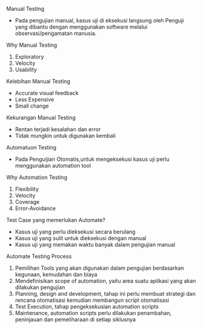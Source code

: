 

Manual Testing
- Pada pengujian manual, kasus uji di eksekusi langsung oleh Penguji yang dibantu dengan menggunakan software melalui observasi/pengamatan manusia.

Why Manual Testing
1. Exploratory
2. Velocity
3. Usability

Kelebihan Manual Testing
- Accurate visual feedback
- Less Expensive
- Small change

Kekurangan Manual Testing
- Rentan terjadi kesalahan dan error
- Tidak mungkin untuk digunakan kembali


Automatuon Testing
- Pada Penguijian Otomatis,untuk mengeksekusi kasus uji perlu menggunakan automation tool


Why Automation Testing
1. Flexibility
2. Velocity
3. Coverage
4. Error-Avoidance


Test Case yang memerlukan Automate?
- Kasus uji yang perlu dieksekusi secara berulang
- Kasus uji yang sulit untuk dieksekusi dengan manual
- Kasus uji yang memakan waktu banyak dalam pengujian manual


Automate Testing Process
1. Pemilihan Tools yang akan digunakan dalam pengujian berdasarkan kegunaan, kemudahan dan biaya
2. Mendefinisikan scope of automation, yaitu area suatu aplikasi yang akan dilakukan pengujian
3. Planning, design and development, tahap ini perlu membuat strategi dan rencana otomatisasi kemudian membangun script otomatisasi
4. Test Execution, tahap pengeksekusian automation scripts
5. Maintenance, automation scripts perlu dilakukan penambahan, peninjauan dan pemeliharaan di setiap siklusnya
